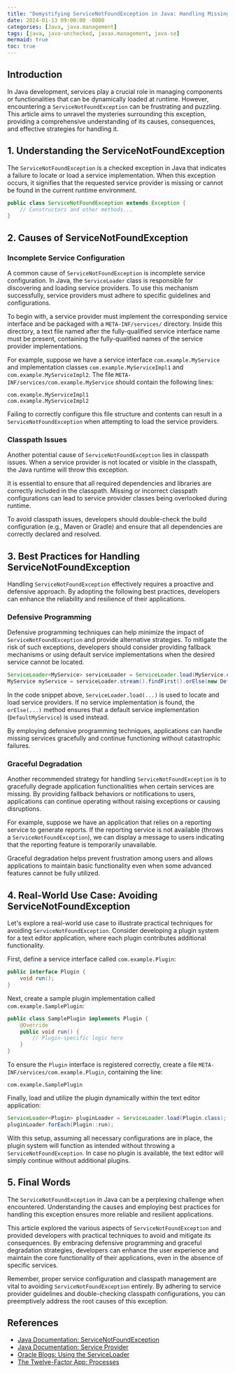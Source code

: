 ```yaml
---
title: "Demystifying ServiceNotFoundException in Java: Handling Missing Services with Ease"
date: 2024-01-13 09:00:00 -0000
categories: [Java, java.management]
tags: [java, java-unchecked, javax.management, java-se]
mermaid: true
toc: true
---
```



## Introduction

In Java development, services play a crucial role in managing components or functionalities that can be dynamically loaded at runtime. However, encountering a `ServiceNotFoundException` can be frustrating and puzzling. This article aims to unravel the mysteries surrounding this exception, providing a comprehensive understanding of its causes, consequences, and effective strategies for handling it.

## 1. Understanding the ServiceNotFoundException

The `ServiceNotFoundException` is a checked exception in Java that indicates a failure to locate or load a service implementation. When this exception occurs, it signifies that the requested service provider is missing or cannot be found in the current runtime environment.

```java
public class ServiceNotFoundException extends Exception {
    // Constructors and other methods...
}
```

## 2. Causes of ServiceNotFoundException

### Incomplete Service Configuration

A common cause of `ServiceNotFoundException` is incomplete service configuration. In Java, the `ServiceLoader` class is responsible for discovering and loading service providers. To use this mechanism successfully, service providers must adhere to specific guidelines and configurations.

To begin with, a service provider must implement the corresponding service interface and be packaged with a `META-INF/services/` directory. Inside this directory, a text file named after the fully-qualified service interface name must be present, containing the fully-qualified names of the service provider implementations.

For example, suppose we have a service interface `com.example.MyService` and implementation classes `com.example.MyServiceImpl1` and `com.example.MyServiceImpl2`. The file `META-INF/services/com.example.MyService` should contain the following lines:

```
com.example.MyServiceImpl1
com.example.MyServiceImpl2
```

Failing to correctly configure this file structure and contents can result in a `ServiceNotFoundException` when attempting to load the service providers.

### Classpath Issues

Another potential cause of `ServiceNotFoundException` lies in classpath issues. When a service provider is not located or visible in the classpath, the Java runtime will throw this exception.

It is essential to ensure that all required dependencies and libraries are correctly included in the classpath. Missing or incorrect classpath configurations can lead to service provider classes being overlooked during runtime.

To avoid classpath issues, developers should double-check the build configuration (e.g., Maven or Gradle) and ensure that all dependencies are correctly declared and resolved.

## 3. Best Practices for Handling ServiceNotFoundException

Handling `ServiceNotFoundException` effectively requires a proactive and defensive approach. By adopting the following best practices, developers can enhance the reliability and resilience of their applications.

### Defensive Programming

Defensive programming techniques can help minimize the impact of `ServiceNotFoundException` and provide alternative strategies. To mitigate the risk of such exceptions, developers should consider providing fallback mechanisms or using default service implementations when the desired service cannot be located.

```java
ServiceLoader<MyService> serviceLoader = ServiceLoader.load(MyService.class);
MyService myService = serviceLoader.stream().findFirst().orElse(new DefaultMyService());
```

In the code snippet above, `ServiceLoader.load(...)` is used to locate and load service providers. If no service implementation is found, the `orElse(...)` method ensures that a default service implementation (`DefaultMyService`) is used instead.

By employing defensive programming techniques, applications can handle missing services gracefully and continue functioning without catastrophic failures.

### Graceful Degradation

Another recommended strategy for handling `ServiceNotFoundException` is to gracefully degrade application functionalities when certain services are missing. By providing fallback behaviors or notifications to users, applications can continue operating without raising exceptions or causing disruptions.

For example, suppose we have an application that relies on a reporting service to generate reports. If the reporting service is not available (throws a `ServiceNotFoundException`), we can display a message to users indicating that the reporting feature is temporarily unavailable.

Graceful degradation helps prevent frustration among users and allows applications to maintain basic functionality even when some advanced features cannot be fully utilized.

## 4. Real-World Use Case: Avoiding ServiceNotFoundException

Let's explore a real-world use case to illustrate practical techniques for avoiding `ServiceNotFoundException`. Consider developing a plugin system for a text editor application, where each plugin contributes additional functionality.

First, define a service interface called `com.example.Plugin`:

```java
public interface Plugin {
    void run();
}
```

Next, create a sample plugin implementation called `com.example.SamplePlugin`:

```java
public class SamplePlugin implements Plugin {
    @Override
    public void run() {
        // Plugin-specific logic here
    }
}
```

To ensure the `Plugin` interface is registered correctly, create a file `META-INF/services/com.example.Plugin`, containing the line:

```
com.example.SamplePlugin
```

Finally, load and utilize the plugin dynamically within the text editor application:

```java
ServiceLoader<Plugin> pluginLoader = ServiceLoader.load(Plugin.class);
pluginLoader.forEach(Plugin::run);
```

With this setup, assuming all necessary configurations are in place, the plugin system will function as intended without throwing a `ServiceNotFoundException`. In case no plugin is available, the text editor will simply continue without additional plugins.

## 5. Final Words

The `ServiceNotFoundException` in Java can be a perplexing challenge when encountered. Understanding the causes and employing best practices for handling this exception ensures more reliable and resilient applications.

This article explored the various aspects of `ServiceNotFoundException` and provided developers with practical techniques to avoid and mitigate its consequences. By embracing defensive programming and graceful degradation strategies, developers can enhance the user experience and maintain the core functionality of their applications, even in the absence of specific services.

Remember, proper service configuration and classpath management are vital to avoiding `ServiceNotFoundException` entirely. By adhering to service provider guidelines and double-checking classpath configurations, you can preemptively address the root causes of this exception.

## References

- [Java Documentation: ServiceNotFoundException](https://docs.oracle.com/javase/10/docs/api/java/util/ServiceConfigurationError.html)
- [Java Documentation: Service Provider](https://docs.oracle.com/javase/tutorial/sound/SPI-intro.html)
- [Oracle Blogs: Using the ServiceLoader](https://blogs.oracle.com/CoreJavaTechTips/using-the-serviceloader-framework)
- [The Twelve-Factor App: Processes](https://12factor.net/processes)
